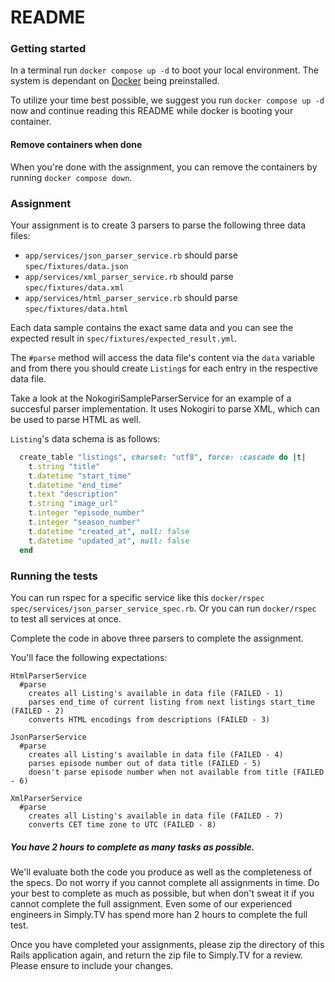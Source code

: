 # README

### Getting started
In a terminal run `docker compose up -d` to boot your local environment.
The system is dependant on [Docker](https://www.docker.com) being preinstalled.

To utilize your time best possible, we suggest you run `docker compose up -d` now and continue reading this README while docker is booting your container.

#### Remove containers when done
When you're done with the assignment, you can remove the containers by running `docker compose down`.

### Assignment
Your assignment is to create 3 parsers to parse the following three data files:
- `app/services/json_parser_service.rb` should parse `spec/fixtures/data.json`
- `app/services/xml_parser_service.rb` should parse `spec/fixtures/data.xml`
- `app/services/html_parser_service.rb` should parse `spec/fixtures/data.html`

Each data sample contains the exact same data and you can see the expected result in `spec/fixtures/expected_result.yml`.

The `#parse` method will access the data file's content via the `data` variable and from there you should create `Listing`s for each entry in the respective data file.

Take a look at the NokogiriSampleParserService for an example of a succesful parser implementation. It uses Nokogiri to parse XML, which can be used to parse HTML as well.

`Listing`'s data schema is as follows:
```ruby
  create_table "listings", charset: "utf8", force: :cascade do |t|
    t.string "title"
    t.datetime "start_time"
    t.datetime "end_time"
    t.text "description"
    t.string "image_url"
    t.integer "episode_number"
    t.integer "season_number"
    t.datetime "created_at", null: false
    t.datetime "updated_at", null: false
  end
```

### Running the tests
You can run rspec for a specific service like this `docker/rspec spec/services/json_parser_service_spec.rb`.
Or you can run `docker/rspec` to test all services at once.

Complete the code in above three parsers to complete the assignment.

You'll face the following expectations:
```rspec
HtmlParserService
  #parse
    creates all Listing's available in data file (FAILED - 1)
    parses end_time of current listing from next listings start_time (FAILED - 2)
    converts HTML encodings from descriptions (FAILED - 3)

JsonParserService
  #parse
    creates all Listing's available in data file (FAILED - 4)
    parses episode number out of data title (FAILED - 5)
    doesn't parse episode number when not available from title (FAILED - 6)

XmlParserService
  #parse
    creates all Listing's available in data file (FAILED - 7)
    converts CET time zone to UTC (FAILED - 8)
```

##### You have 2 hours to complete as many tasks as possible.
We'll evaluate both the code you produce as well as the completeness of the specs. Do not worry if you cannot complete all assignments in time. Do your best to complete as much as possible, but when don't sweat it if you cannot complete the full assignment. Even some of our experienced engineers in Simply.TV has spend more han 2 hours to complete the full test.

Once you have completed your assignments, please zip the directory of this Rails application again, and return the zip file to Simply.TV for a review. Please ensure to include your changes.
